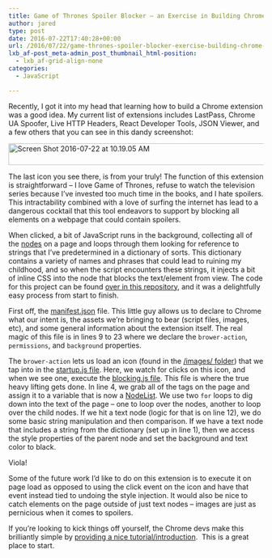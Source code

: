```yaml
---
title: Game of Thrones Spoiler Blocker – an Exercise in Building Chrome Extensions
author: jared
type: post
date: 2016-07-22T17:40:28+00:00
url: /2016/07/22/game-thrones-spoiler-blocker-exercise-building-chrome-extensions/
lxb_af-post_meta-admin_post_thumbnail_html-position:
  - lxb_af-grid-align-none
categories:
  - JavaScript

---
```

Recently, I got it into my head that learning how to build a Chrome extension was a good idea. My current list of extensions includes LastPass, Chrome UA Spoofer, Live HTTP Headers, React Developer Tools, JSON Viewer, and a few others that you can see in this dandy screenshot:

[<img decoding="async" loading="lazy" class="aligncenter size-large wp-image-1912" src="https://jared.lexblogplatform.com/wp-content/uploads/sites/10/2016/07/Screen-Shot-2016-07-22-at-10.19.05-AM-740x43.png" alt="Screen Shot 2016-07-22 at 10.19.05 AM" width="740" height="43" />][1]

The last icon you see there, is from your truly! The function of this extension is straightforward &#8211; I love Game of Thrones, refuse to watch the television series because I&#8217;ve invested too much time in the books, and I hate spoilers. This intractability combined with a love of surfing the internet has lead to a dangerous cocktail that this tool endeavors to support by blocking all elements on a webpage that could contain spoilers.

<!--more-->

When clicked, a bit of JavaScript runs in the background, collecting all of the [nodes][2] on a page and loops through them looking for reference to strings that I&#8217;ve predetermined in a dictionary of sorts. This dictionary contains a variety of names and phrases that could lead to ruining my childhood, and so when the script encounters these strings, it injects a bit of inline CSS into the node that blocks the text/element from view. The code for this project can be found [over in this repository][3], and it was a delightfully easy process from start to finish.

First off, the [manifest.json][4] file. This little guy allows us to declare to Chrome what our intent is, the assets we&#8217;re bringing to bear (script files, images, etc), and some general information about the extension itself. The real magic of this file is in lines 9 to 23 where we declare the `brower-action`, `permissions`, and `background` properties.

The `brower-action` lets us load an icon (found in the [/images/ folder][5]) that we tap into in the [startup.js file][6]. Here, we watch for clicks on this icon, and when we see one, execute the [blocking.js file][7]. This file is where the true heavy lifting gets done. In line 4, we grab all of the tags on the page and assign it to a variable that is now a [NodeList][8]. We use two `for` loops to dig down into the text of the page &#8211; one to loop over the nodes, another to loop over the child nodes. If we hit a text node (logic for that is on line 12), we do some basic string manipulation and then comparison. If we have a text node that includes a string from the dictionary (set up in line 1), then we access the style properties of the parent node and set the background and text color to black.

Viola!

Some of the future work I&#8217;d like to do on this extension is to execute it on page load as opposed to using the click event on the icon and have that event instead tied to undoing the style injection. It would also be nice to catch elements on the page outside of just text nodes &#8211; images are just as pernicious when it comes to spoilers.

If you&#8217;re looking to kick things off yourself, the Chrome devs make this brilliantly simple by [providing a nice tutorial/introduction][9].  This is a great place to start.

 [1]: https://jared.lexblogplatform.com/wp-content/uploads/sites/10/2016/07/Screen-Shot-2016-07-22-at-10.19.05-AM.png
 [2]: https://developer.mozilla.org/en-US/docs/Web/API/Node
 [3]: https://github.com/jsulz/got-spoiler-blocker
 [4]: https://github.com/jsulz/got-spoiler-blocker/blob/master/manifest.json
 [5]: https://github.com/jsulz/got-spoiler-blocker/tree/master/images
 [6]: https://github.com/jsulz/got-spoiler-blocker/blob/master/js/startup.js
 [7]: https://github.com/jsulz/got-spoiler-blocker/blob/master/js/blocking.js
 [8]: https://developer.mozilla.org/en-US/docs/Web/API/NodeList
 [9]: https://developer.chrome.com/extensions/getstarted